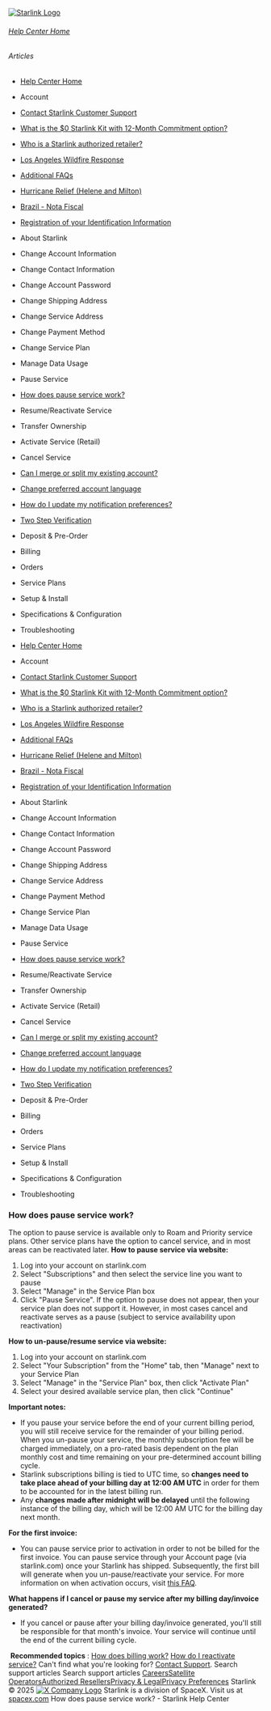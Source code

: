 [![Starlink Logo](https://www.starlink.com/_next/image?url=%2Fassets%2Fimages%2Flogo%2Flogo_white.png&w=3840&q=75)](https://www.starlink.com/support/article/<https:/www.starlink.com/>)
###### [Help Center Home](https://www.starlink.com/support/article/</support>)
###### Articles
  * [Help Center Home](https://www.starlink.com/support/article/</support>)
  * Account
  * [Contact Starlink Customer Support](https://www.starlink.com/support/article/</support/article/bdb63773-e93b-74e8-8e12-2da2fb6d534e>)
  * [What is the $0 Starlink Kit with 12-Month Commitment option?](https://www.starlink.com/support/article/</support/article/3a6a481b-f039-c82d-fa60-9a41fca1d1cb>)
  * [Who is a Starlink authorized retailer? ](https://www.starlink.com/support/article/</support/article/8a90222d-7c32-edd7-51f6-f696ece07105>)
  * [Los Angeles Wildfire Response](https://www.starlink.com/support/article/</support/article/6b54f490-bbb4-04ee-4ee7-3750d3d831fc>)
  * [Additional FAQs](https://www.starlink.com/support/article/</support/article/1668200d-1ce5-196c-d4bb-a39be9b27dbc>)
  * [Hurricane Relief (Helene and Milton)](https://www.starlink.com/support/article/</support/article/58126733-e4d2-db62-b919-9da261a4e096>)
  * [Brazil - Nota Fiscal](https://www.starlink.com/support/article/</support/article/0510d2b9-df68-9c24-f749-1e528ae6ca0e>)
  * [Registration of your Identification Information](https://www.starlink.com/support/article/</support/article/6189953a-dd63-a4dc-611c-ee799fdff348>)
  * About Starlink
  * Change Account Information
  * Change Contact Information
  * Change Account Password
  * Change Shipping Address
  * Change Service Address
  * Change Payment Method
  * Change Service Plan
  * Manage Data Usage
  * Pause Service
  * [How does pause service work?](https://www.starlink.com/support/article/</support/article/37bb3b47-9525-7224-5f0a-6d016ce26975>)
  * Resume/Reactivate Service
  * Transfer Ownership
  * Activate Service (Retail)
  * Cancel Service
  * [Can I merge or split my existing account?](https://www.starlink.com/support/article/</support/article/e891eb60-e062-1716-d618-ac90f2137e0e>)
  * [Change preferred account language](https://www.starlink.com/support/article/</support/article/dbc3378e-dca5-349a-b1dd-f15c6cac4cde>)
  * [How do I update my notification preferences?](https://www.starlink.com/support/article/</support/article/5fd6c354-85de-fd4f-204c-eeb96fa4a269>)
  * [Two Step Verification](https://www.starlink.com/support/article/</support/article/52aff4ed-3167-ec24-d54c-249563df8f5e>)
  * Deposit & Pre-Order
  * Billing
  * Orders
  * Service Plans
  * Setup & Install
  * Specifications & Configuration
  * Troubleshooting


  * [Help Center Home](https://www.starlink.com/support/article/</support>)
  * Account
  * [Contact Starlink Customer Support](https://www.starlink.com/support/article/</support/article/bdb63773-e93b-74e8-8e12-2da2fb6d534e>)
  * [What is the $0 Starlink Kit with 12-Month Commitment option?](https://www.starlink.com/support/article/</support/article/3a6a481b-f039-c82d-fa60-9a41fca1d1cb>)
  * [Who is a Starlink authorized retailer? ](https://www.starlink.com/support/article/</support/article/8a90222d-7c32-edd7-51f6-f696ece07105>)
  * [Los Angeles Wildfire Response](https://www.starlink.com/support/article/</support/article/6b54f490-bbb4-04ee-4ee7-3750d3d831fc>)
  * [Additional FAQs](https://www.starlink.com/support/article/</support/article/1668200d-1ce5-196c-d4bb-a39be9b27dbc>)
  * [Hurricane Relief (Helene and Milton)](https://www.starlink.com/support/article/</support/article/58126733-e4d2-db62-b919-9da261a4e096>)
  * [Brazil - Nota Fiscal](https://www.starlink.com/support/article/</support/article/0510d2b9-df68-9c24-f749-1e528ae6ca0e>)
  * [Registration of your Identification Information](https://www.starlink.com/support/article/</support/article/6189953a-dd63-a4dc-611c-ee799fdff348>)
  * About Starlink
  * Change Account Information
  * Change Contact Information
  * Change Account Password
  * Change Shipping Address
  * Change Service Address
  * Change Payment Method
  * Change Service Plan
  * Manage Data Usage
  * Pause Service
  * [How does pause service work?](https://www.starlink.com/support/article/</support/article/37bb3b47-9525-7224-5f0a-6d016ce26975>)
  * Resume/Reactivate Service
  * Transfer Ownership
  * Activate Service (Retail)
  * Cancel Service
  * [Can I merge or split my existing account?](https://www.starlink.com/support/article/</support/article/e891eb60-e062-1716-d618-ac90f2137e0e>)
  * [Change preferred account language](https://www.starlink.com/support/article/</support/article/dbc3378e-dca5-349a-b1dd-f15c6cac4cde>)
  * [How do I update my notification preferences?](https://www.starlink.com/support/article/</support/article/5fd6c354-85de-fd4f-204c-eeb96fa4a269>)
  * [Two Step Verification](https://www.starlink.com/support/article/</support/article/52aff4ed-3167-ec24-d54c-249563df8f5e>)
  * Deposit & Pre-Order
  * Billing
  * Orders
  * Service Plans
  * Setup & Install
  * Specifications & Configuration
  * Troubleshooting


### How does pause service work?
The option to pause service is available only to Roam and Priority service plans. Other service plans have the option to cancel service, and in most areas can be reactivated later.
**How to pause service via website:**
  1. Log into your account on starlink.com
  2. Select "Subscriptions" and then select the service line you want to pause
  3. Select "Manage" in the Service Plan box
  4. Click "Pause Service". If the option to pause does not appear, then your service plan does not support it. However, in most cases cancel and reactivate serves as a pause (subject to service availability upon reactivation)


**How to un-pause/resume service via website:**
  1. Log into your account on starlink.com
  2. Select "Your Subscription" from the "Home" tab, then "Manage" next to your Service Plan
  3. Select "Manage" in the "Service Plan" box, then click "Activate Plan"
  4. Select your desired available service plan, then click "Continue"


**Important notes:**
  * If you pause your service before the end of your current billing period, you will still receive service for the remainder of your billing period. When you un-pause your service, the monthly subscription fee will be charged immediately, on a pro-rated basis dependent on the plan monthly cost and time remaining on your pre-determined account billing cycle.
  * Starlink subscriptions billing is tied to UTC time, so **changes need to take place ahead of your billing day at 12:00 AM UTC** in order for them to be accounted for in the latest billing run. 
  * Any **changes made after midnight will be delayed** until the following instance of the billing day, which will be 12:00 AM UTC for the billing day next month.


**For the first invoice:**
  * You can pause service prior to activation in order to not be billed for the first invoice. You can pause service through your Account page (via starlink.com) once your Starlink has shipped. Subsequently, the first bill will generate when you un-pause/reactivate your service. For more information on when activation occurs, visit [this FAQ](https://www.starlink.com/support/article/<https:/support.starlink.com/?topic=6f4bf543-476c-c0c2-166c-485756acea90>).


**What happens if I cancel or pause my service after my billing day/invoice generated?**
  * If you cancel or pause after your billing day/invoice generated, you'll still be responsible for that month's invoice. Your service will continue until the end of the current billing cycle.


​
**Recommended topics** :
[How does billing work?](https://www.starlink.com/support/article/<https:/support.starlink.com/?topic=6f4bf543-476c-c0c2-166c-485756acea90>)
[How do I reactivate service?](https://www.starlink.com/support/article/<https:/support.starlink.com/?topic=b48d1f99-6343-7a14-795a-142a7a1351a1>)
Can't find what you're looking for? [Contact Support](https://www.starlink.com/support/article/</support/tickets?sourceType=web_article_help_center&sourceValue=37bb3b47-9525-7224-5f0a-6d016ce26975>).
Search support articles
Search support articles
[Careers](https://www.starlink.com/support/article/<https:/www.spacex.com/careers>)[Satellite Operators](https://www.starlink.com/support/article/<https:/starlink.com/satellite-operators>)[Authorized Resellers](https://www.starlink.com/support/article/<https:/starlink.com/resellers>)[Privacy & Legal](https://www.starlink.com/support/article/<https:/starlink.com/legal>)[Privacy Preferences](https://www.starlink.com/support/article/<>)
Starlink © 2025
[![X Company Logo](https://www.starlink.com/assets/images/icons/x-logo.svg)](https://www.starlink.com/support/article/<https:/twitter.com/Starlink>)
Starlink is a division of SpaceX. Visit us at [spacex.com](https://www.starlink.com/support/article/<https:/www.spacex.com/>)
How does pause service work? - Starlink Help Center
